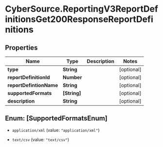 # CyberSource.ReportingV3ReportDefinitionsGet200ResponseReportDefinitions

## Properties
Name | Type | Description | Notes
------------ | ------------- | ------------- | -------------
**type** | **String** |  | [optional] 
**reportDefinitionId** | **Number** |  | [optional] 
**reportDefintionName** | **String** |  | [optional] 
**supportedFormats** | **[String]** |  | [optional] 
**description** | **String** |  | [optional] 


<a name="[SupportedFormatsEnum]"></a>
## Enum: [SupportedFormatsEnum]


* `application/xml` (value: `"application/xml"`)

* `text/csv` (value: `"text/csv"`)




